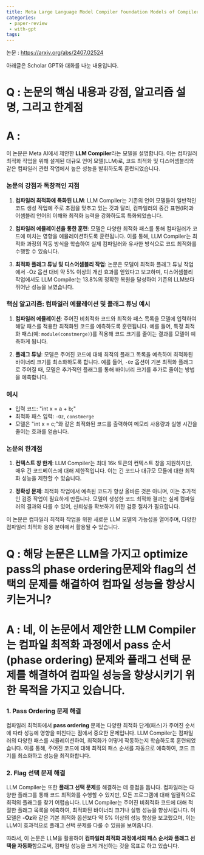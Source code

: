 ```yaml
---
title: Meta Large Language Model Compiler Foundation Models of Compiler Optimization
categories:
 - paper-review
 - with-gpt
tags:
---
```



논문 : https://arxiv.org/abs/2407.02524


아래글은 Scholar GPT와 대화를 나눈 내용입니다.

# Q : 논문의 핵심 내용과 강점, 알고리즘 설명, 그리고 한계점

# A : 
이 논문은 Meta AI에서 제안한 **LLM Compiler**라는 모델을 설명합니다. 이는 컴파일러 최적화 작업을 위해 설계된 대규모 언어 모델(LLM)로, 코드 최적화 및 디스어셈블리와 같은 컴파일러 관련 작업에서 높은 성능을 발휘하도록 훈련되었습니다.

### 논문의 강점과 독창적인 지점
1. **컴파일러 최적화에 특화된 LLM**: LLM Compiler는 기존의 언어 모델들이 일반적인 코드 생성 작업에 주로 초점을 맞추고 있는 것과 달리, 컴파일러의 중간 표현(IR)과 어셈블리 언어의 이해와 최적화 능력을 강화하도록 특화되었습니다.
   
2. **컴파일러 에뮬레이션을 통한 훈련**: 모델은 다양한 최적화 패스를 통해 컴파일러가 코드에 미치는 영향을 에뮬레이션하도록 훈련됩니다. 이를 통해, LLM Compiler는 최적화 과정의 작동 방식을 학습하여 실제 컴파일러와 유사한 방식으로 코드 최적화를 수행할 수 있습니다.

3. **최적화 플래그 튜닝 및 디스어셈블리 작업**: 논문은 모델이 최적화 플래그 튜닝 작업에서 -Oz 옵션 대비 약 5% 이상의 개선 효과를 얻었다고 보고하며, 디스어셈블리 작업에서도 LLM Compiler는 13.8%의 정확한 복원을 달성하여 기존의 LLM보다 뛰어난 성능을 보였습니다.

### 핵심 알고리즘: 컴파일러 에뮬레이션 및 플래그 튜닝 예시
1. **컴파일러 에뮬레이션**: 주어진 비최적화 코드와 최적화 패스 목록을 모델에 입력하여 해당 패스를 적용한 최적화된 코드를 예측하도록 훈련됩니다. 예를 들어, 특정 최적화 패스(예: `module(constmerge)`)를 적용해 코드 크기를 줄이는 결과를 모델이 예측하게 됩니다.

2. **플래그 튜닝**: 모델은 주어진 코드에 대해 최적의 플래그 목록을 예측하여 최적화된 바이너리 크기를 최소화하도록 합니다. 예를 들어, `-Oz` 옵션이 기본 최적화 플래그로 주어질 때, 모델은 추가적인 플래그를 통해 바이너리 크기를 추가로 줄이는 방법을 예측합니다.

### 예시
- 입력 코드: "int x = a + b;"
- 최적화 패스 입력: `-Oz`, `constmerge`
- 모델은 "int x = c;"와 같은 최적화된 코드를 출력하여 메모리 사용량과 실행 시간을 줄이는 효과를 얻습니다.

### 논문의 한계점
1. **컨텍스트 창 한계**: LLM Compiler는 최대 16k 토큰의 컨텍스트 창을 지원하지만, 매우 긴 코드베이스에 대해 제한적입니다. 이는 긴 코드나 대규모 모듈에 대한 최적화 성능을 제한할 수 있습니다.
   
2. **정확성 문제**: 최적화 작업에서 예측된 코드가 항상 올바른 것은 아니며, 이는 추가적인 검증 작업이 필요하게 만듭니다. 모델이 생성한 코드 최적화 결과는 실제 컴파일러의 결과와 다를 수 있어, 신뢰성을 확보하기 위한 검증 절차가 필요합니다.

이 논문은 컴파일러 최적화 작업을 위한 새로운 LLM 모델의 가능성을 열어주며, 다양한 컴파일러 최적화 응용 분야에서 활용될 수 있습니다.


# Q : 해당 논문은 LLM을 가지고 optimize pass의 phase ordering문제와 flag의 선택의 문제를 해결하여 컴파일 성능을 향상시키는거니?

# A : 네, 이 논문에서 제안한 **LLM Compiler**는 **컴파일 최적화 과정에서 pass 순서(phase ordering) 문제**와 **플래그 선택 문제**를 해결하여 컴파일 성능을 향상시키기 위한 목적을 가지고 있습니다.

### 1. Pass Ordering 문제 해결
컴파일러 최적화에서 **pass ordering** 문제는 다양한 최적화 단계(패스)가 주어진 순서에 따라 성능에 영향을 미친다는 점에서 중요한 문제입니다. LLM Compiler는 컴파일러의 다양한 패스를 시뮬레이션하여, 최적화가 어떻게 작동하는지 학습하도록 훈련되었습니다. 이를 통해, 주어진 코드에 대해 최적의 패스 순서를 자동으로 예측하여, 코드 크기를 최소화하고 성능을 최적화합니다.

### 2. Flag 선택 문제 해결
LLM Compiler는 또한 **플래그 선택 문제**를 해결하는 데 중점을 둡니다. 컴파일러는 다양한 플래그를 통해 코드 최적화를 수행할 수 있지만, 모든 프로그램에 대해 일괄적으로 최적의 플래그를 찾기 어렵습니다. LLM Compiler는 주어진 비최적화 코드에 대해 적절한 플래그 목록을 예측하여, 최적화된 바이너리 크기나 실행 성능을 향상시킵니다. 이 모델은 **-Oz**와 같은 기본 최적화 옵션보다 약 5% 이상의 성능 향상을 보고했으며, 이는 LLM이 효과적으로 플래그 선택 문제를 다룰 수 있음을 보여줍니다.

따라서, 이 논문은 LLM을 활용하여 **컴파일러 최적화 과정에서의 패스 순서와 플래그 선택을 자동화**함으로써, 컴파일 성능을 크게 개선하는 것을 목표로 하고 있습니다.
